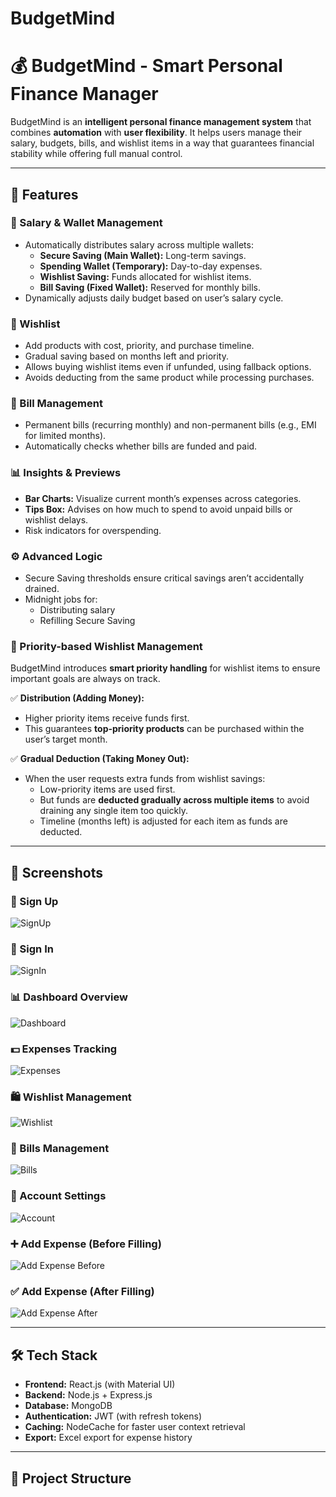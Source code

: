 # BudgetMind

# 💰 BudgetMind - Smart Personal Finance Manager

BudgetMind is an **intelligent personal finance management system** that combines **automation** with **user flexibility**. It helps users manage their salary, budgets, bills, and wishlist items in a way that guarantees financial stability while offering full manual control.

---

## 🚀 Features

### 🎯 Salary & Wallet Management
- Automatically distributes salary across multiple wallets:
  - **Secure Saving (Main Wallet):** Long-term savings.
  - **Spending Wallet (Temporary):** Day-to-day expenses.
  - **Wishlist Saving:** Funds allocated for wishlist items.
  - **Bill Saving (Fixed Wallet):** Reserved for monthly bills.
- Dynamically adjusts daily budget based on user’s salary cycle.

### 🛒 Wishlist
- Add products with cost, priority, and purchase timeline.
- Gradual saving based on months left and priority.
- Allows buying wishlist items even if unfunded, using fallback options.
- Avoids deducting from the same product while processing purchases.

### 🧾 Bill Management
- Permanent bills (recurring monthly) and non-permanent bills (e.g., EMI for limited months).
- Automatically checks whether bills are funded and paid.

### 📊 Insights & Previews
- **Bar Charts:** Visualize current month’s expenses across categories.
- **Tips Box:** Advises on how much to spend to avoid unpaid bills or wishlist delays.
- Risk indicators for overspending.

### ⚙️ Advanced Logic
- Secure Saving thresholds ensure critical savings aren’t accidentally drained.
- Midnight jobs for:
  - Distributing salary
  - Refilling Secure Saving

### 🛒 Priority-based Wishlist Management

BudgetMind introduces **smart priority handling** for wishlist items to ensure important goals are always on track.

✅ **Distribution (Adding Money):**
- Higher priority items receive funds first.
- This guarantees **top-priority products** can be purchased within the user’s target month.

✅ **Gradual Deduction (Taking Money Out):**
- When the user requests extra funds from wishlist savings:
  - Low-priority items are used first.
  - But funds are **deducted gradually across multiple items** to avoid draining any single item too quickly.
  - Timeline (months left) is adjusted for each item as funds are deducted.


---

## 📸 Screenshots

### 📝 Sign Up
<img src="./asset/sign-up-budget-mind.png" alt="SignUp" />

### 🔑 Sign In
<img src="./asset/sign-in-budget-mind.png" alt="SignIn" />

### 📊 Dashboard Overview
<img src="./asset/overview-budget-mind.png" alt="Dashboard" />

### 💵 Expenses Tracking
<img src="./asset/expenses-budget-mind.png" alt="Expenses" />

### 🛍️ Wishlist Management
<img src="./asset/wishlist-budget-mind.png" alt="Wishlist" />

### 🧾 Bills Management
<img src="./asset/bills-budget-mind.png" alt="Bills" />

### 👤 Account Settings
<img src="./asset/account-budget-mind.png" alt="Account" />

### ➕ Add Expense (Before Filling)
<img src="./asset/add-expense-budget-mind.png" alt="Add Expense Before" />

### ✅ Add Expense (After Filling)
<img src="./asset/add-expense-filled-budget-mind.png" alt="Add Expense After" />


---

## 🛠 Tech Stack

- **Frontend:** React.js (with Material UI)
- **Backend:** Node.js + Express.js
- **Database:** MongoDB
- **Authentication:** JWT (with refresh tokens)
- **Caching:** NodeCache for faster user context retrieval
- **Export:** Excel export for expense history

---

## 📂 Project Structure
